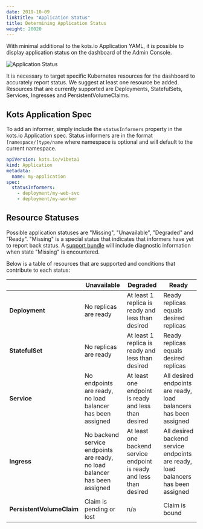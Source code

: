 ```yaml
---
date: 2019-10-09
linktitle: "Application Status"
title: Determining Application Status
weight: 20020
---
```


With minimal additional to the kots.io Application YAML, it is possible to display application status on the dashboard of the Admin Console.

![Application Status](/images/kotsadm-dashboard-appstatus.png)

It is necessary to target specific Kubernetes resources for the dashboard to accurately report status. We suggest at least one resource be added. Resources that are currently supported are Deployments, StatefulSets, Services, Ingresses and PersistentVolumeClaims.

## Kots Application Spec

To add an informer, simply include the `statusInformers` property in the kots.io Application spec. Status informers are in the format `[namespace/]type/name` where namespace is optional and will default to the current namespace.

```yaml
apiVersion: kots.io/v1beta1
kind: Application
metadata:
  name: my-application
spec:
  statusInformers:
    - deployment/my-web-svc
    - deployment/my-worker
```

## Resource Statuses

Possible application statuses are "Missing", "Unavailable", "Degraded" and "Ready". "Missing" is a special status that indicates that informers have yet to report back status. A [support bundle](/kotsadm/support-bundle/) will include diagnostic information when state "Missing" is encountered.

Below is a table of resources that are supported and conditions that contribute to each status:

| | Unavailable | Degraded | Ready |
|---|---|---|---|
| **Deployment** | No replicas are ready | At least 1 replica is ready and less than desired | Ready replicas equals desired replicas |
| **StatefulSet** | No replicas are ready | At least 1 replica is ready and less than desired | Ready replicas equals desired replicas |
| **Service** | No endpoints are ready, no load balancer has been assigned | At least one endpoint is ready and less than desired | All desired endpoints are ready, load balancers has been assigned |
| **Ingress** | No backend service endpoints are ready, no load balancer has been assigned | At least one backend service endpoint is ready and less than desired | All desired backend service endpoints are ready, load balancers has been assigned |
| **PersistentVolumeClaim** | Claim is pending or lost | n/a | Claim is bound |
